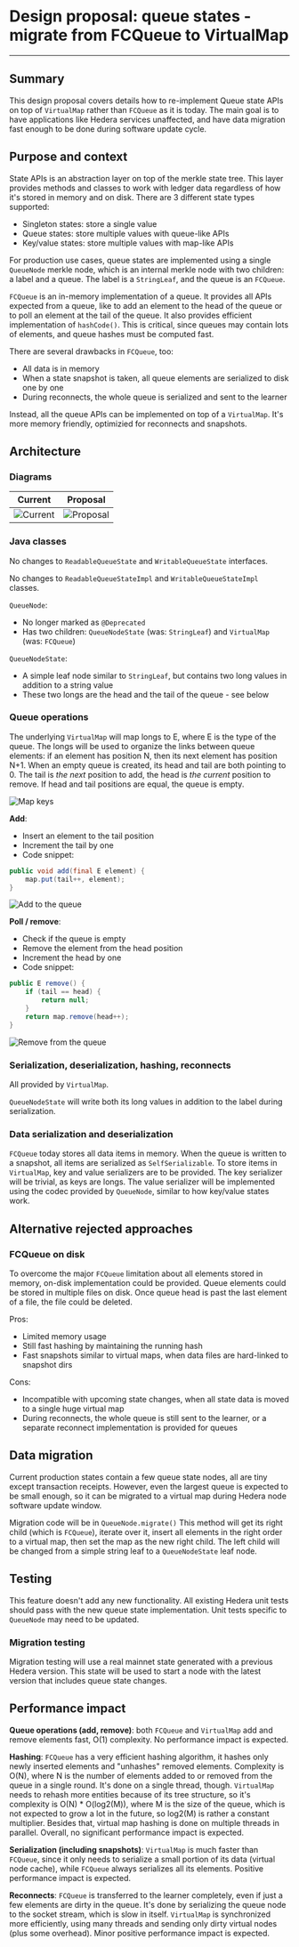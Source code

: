 # Design proposal: queue states - migrate from FCQueue to VirtualMap

---

## Summary

This design proposal covers details how to re-implement Queue state APIs on top of `VirtualMap`
rather than `FCQueue` as it is today. The main goal is to have applications like Hedera services
unaffected, and have data migration fast enough to be done during software update cycle.

## Purpose and context

State APIs is an abstraction layer on top of the merkle state tree. This layer provides methods
and classes to work with ledger data regardless of how it's stored in memory and on disk. There
are 3 different state types supported:

* Singleton states: store a single value
* Queue states: store multiple values with queue-like APIs
* Key/value states: store multiple values with map-like APIs

For production use cases, queue states are implemented using a single `QueueNode` merkle node, which
is an internal merkle node with two children: a label and a queue. The label is a `StringLeaf`, and
the queue is an `FCQueue`.

`FCQueue` is an in-memory implementation of a queue. It provides all APIs expected from a queue,
like to add an element to the head of the queue or to poll an element at the tail of the queue. It
also provides efficient implementation of `hashCode()`. This is critical, since queues may contain
lots of elements, and queue hashes must be computed fast.

There are several drawbacks in `FCQueue`, too:

* All data is in memory
* When a state snapshot is taken, all queue elements are serialized to disk one by one
* During reconnects, the whole queue is serialized and sent to the learner

Instead, all the queue APIs can be implemented on top of a `VirtualMap`. It's more memory friendly,
optimizied for reconnects and snapshots.

## Architecture

### Diagrams

|              Current              |                Proposal                |
|-----------------------------------|----------------------------------------|
| ![Current](architecture-0.54.svg) | ![Proposal](architecture-proposal.svg) |

### Java classes

No changes to `ReadableQueueState` and `WritableQueueState` interfaces.

No changes to `ReadableQueueStateImpl` and `WritableQueueStateImpl` classes.

`QueueNode`:

* No longer marked as `@Deprecated`
* Has two children: `QueueNodeState` (was: `StringLeaf`) and `VirtualMap` (was: `FCQueue`)

`QueueNodeState`:

* A simple leaf node similar to `StringLeaf`, but contains two long values in addition to
  a string value
* These two longs are the head and the tail of the queue - see below

### Queue operations

The underlying `VirtualMap` will map longs to E, where E is the type of the queue. The longs
will be used to organize the links between queue elements: if an element has position N, then
its next element has position N+1. When an empty queue is created, its head and tail are both
pointing to 0. The tail is _the next_ position to add, the head is _the current_ position to
remove. If head and tail positions are equal, the queue is empty.

![Map keys](map-keys.svg)

**Add**:

* Insert an element to the tail position
* Increment the tail by one
* Code snippet:

```java
public void add(final E element) {
    map.put(tail++, element);
}
```

![Add to the queue](queue-add.svg)

**Poll / remove**:

* Check if the queue is empty
* Remove the element from the head position
* Increment the head by one
* Code snippet:

```java
public E remove() {
    if (tail == head) {
        return null;
    }
    return map.remove(head++);
}
```

![Remove from the queue](queue-remove.svg)

### Serialization, deserialization, hashing, reconnects

All provided by `VirtualMap`.

`QueueNodeState` will write both its long values in addition to the label during serialization.

### Data serialization and deserialization

`FCQueue` today stores all data items in memory. When the queue is written to a snapshot, all
items are serialized as `SelfSerializable`. To store items in `VirtualMap`, key and value
serializers are to be provided. The key serializer will be trivial, as keys are longs. The value
serializer will be implemented using the codec provided by `QueueNode`, similar to how key/value
states work.

## Alternative rejected approaches

### FCQueue on disk

To overcome the major `FCQueue` limitation about all elements stored in memory, on-disk
implementation could be provided. Queue elements could be stored in multiple files on disk.
Once queue head is past the last element of a file, the file could be deleted.

Pros:
* Limited memory usage
* Still fast hashing by maintaining the running hash
* Fast snapshots similar to virtual maps, when data files are hard-linked to snapshot dirs

Cons:
* Incompatible with upcoming state changes, when all state data is moved to a single huge
virtual map
* During reconnects, the whole queue is still sent to the learner, or a separate reconnect
implementation is provided for queues

## Data migration

Current production states contain a few queue state nodes, all are tiny except transaction
receipts. However, even the largest queue is expected to be small enough, so it can be migrated
to a virtual map during Hedera node software update window.

Migration code will be in `QueueNode.migrate()` This method will get its right child (which is
`FCQueue`), iterate over it, insert all elements in the right order to a virtual map, then set
the map as the new right child. The left child will be changed from a simple string leaf to a
`QueueNodeState` leaf node.

## Testing

This feature doesn't add any new functionality. All existing Hedera unit tests should pass with
the new queue state implementation. Unit tests specific to `QueueNode` may need to be updated.

### Migration testing

Migration testing will use a real mainnet state generated with a previous Hedera version. This
state will be used to start a node with the latest version that includes queue state changes.

## Performance impact

**Queue operations (add, remove)**: both `FCQueue` and `VirtualMap` add and remove elements fast,
O(1) complexity. No performance impact is expected.

**Hashing**: `FCQueue` has a very efficient hashing algorithm, it hashes only newly inserted
elements and "unhashes" removed elements. Complexity is O(N), where N is the number of elements
added to or removed from the queue in a single round. It's done on a single thread, though.
`VirtualMap` needs to rehash more entities because of its tree structure, so it's complexity is
O(N) * O(log2(M)), where M is the size of the queue, which is not expected to grow a lot in the
future, so log2(M) is rather a constant multiplier. Besides that, virtual map hashing is done
on multiple threads in parallel. Overall, no significant performance impact is expected.

**Serialization (including snapshots)**: `VirtualMap` is much faster than `FCQueue`, since it
only needs to serialize a small portion of its data (virtual node cache), while `FCQueue`
always serializes all its elements. Positive performance impact is expected.

**Reconnects**: `FCQueue` is transferred to the learner completely, even if just a few elements
are dirty in the queue. It's done by serializing the queue node to the socket stream, which
is slow in itself. `VirtualMap` is synchronized more efficiently, using many threads and
sending only dirty virtual nodes (plus some overhead). Minor positive performance impact is
expected.
